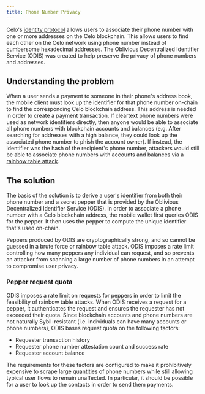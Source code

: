```yaml
---
title: Phone Number Privacy
---
```


Celo's [identity protocol](..) allows users to associate their phone number with one or more addresses on the Celo blockchain.
This allows users to find each other on the Celo network using phone number instead of cumbersome hexadecimal addresses.
The Oblivious Decentralized Identifier Service (ODIS) was created to help preserve the privacy of phone numbers and addresses.

## Understanding the problem

When a user sends a payment to someone in their phone's address book, the mobile client must look up the identifier for that phone number on-chain to find the corresponding Celo blockchain address.
This address is needed in order to create a payment transaction.
If cleartext phone numbers were used as network identifiers directly, then anyone would be able to associate all phone numbers with blockchain accounts and balances (e.g. After searching for addresses with a high balance, they could look up the associated phone number to phish the account owner).
If instead, the identifier was the hash of the recipient's phone number, attackers would still be able to associate phone numbers with accounts and balances via a [rainbow table attack](https://en.wikipedia.org/wiki/Rainbow_table).

## The solution

The basis of the solution is to derive a user's identifier from both their phone number and a secret pepper that is provided by the Oblivious Decentralized Identifier Service (ODIS).
In order to associate a phone number with a Celo blockchain address, the mobile wallet first queries ODIS for the pepper.
It then uses the pepper to compute the unique identifier that's used on-chain.

Peppers produced by ODIS are cryptographically strong, and so cannot be guessed in a brute force or rainbow table attack.
ODIS imposes a rate limit controlling how many peppers any individual can request, and so prevents an attacker from scanning a large number of phone numbers in an attempt to compromise user privacy.

### Pepper request quota

ODIS imposes a rate limit on requests for peppers in order to limit the feasibility of rainbow table attacks.
When ODIS receives a request for a pepper, it authenticates the request and ensures the requester has not exceeded their quota.
Since blockchain accounts and phone numbers are not naturally Sybil-resistant (i.e. individuals can have many accounts or phone numbers), ODIS bases request quota on the following factors:

- Requester transaction history
- Requester phone number attestation count and success rate
- Requester account balance

The requirements for these factors are configured to make it prohibitively expensive to scrape large quantities of phone numbers while still allowing typical user flows to remain unaffected.
In particular, it should be possible for a user to look up the contacts in order to send them payments.
